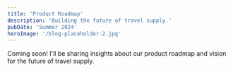 ```yaml
---
title: 'Product Roadmap'
description: 'Building the future of travel supply.'
pubDate: 'Summer 2024'
heroImage: '/blog-placeholder-2.jpg'
---
```


Coming soon! I'll be sharing insights about our product roadmap and vision for the future of travel supply. 